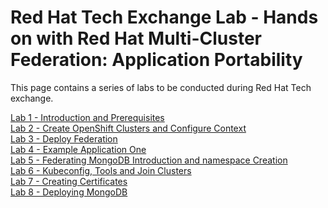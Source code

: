 # Red Hat Tech Exchange Lab - Hands on with Red Hat Multi-Cluster Federation: Application Portability 
This page contains a series of labs to be conducted during Red Hat Tech exchange. 

[Lab 1 - Introduction and Prerequisites](./labs/1.md)<br>
[Lab 2 - Create OpenShift Clusters and Configure Context](./labs/2.md)<br>
[Lab 3 - Deploy Federation](./labs/3.md)<br>
[Lab 4 - Example Application One](./labs/4.md)<br>
[Lab 5 - Federating MongoDB Introduction and namespace Creation](./labs/5.md)<br>
[Lab 6 - Kubeconfig, Tools and Join Clusters](./labs/6.md)<br>
[Lab 7 - Creating Certificates](./labs/7.md)<br>
[Lab 8 - Deploying MongoDB](./labs/8.md)<br>
